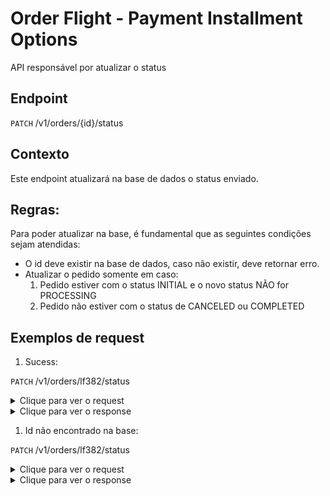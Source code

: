 # Order Flight - Payment Installment Options

API responsável por atualizar o status

## Endpoint

`PATCH` /v1/orders/{id}/status


## Contexto

Este endpoint atualizará na base de dados o status enviado.

## Regras:

Para poder atualizar na base, é fundamental que as seguintes condições sejam atendidas:

- O id deve existir na base de dados, caso não existir, deve retornar erro.
- Atualizar o pedido somente em caso: 
  1. Pedido estiver com o status INITIAL e o novo status NÃO for PROCESSING
  2. Pedido não estiver com o status de CANCELED ou COMPLETED


## Exemplos de request

1. Sucess:

`PATCH` /v1/orders/lf382/status

<details>
    <summary>Clique para ver o request</summary>
    <pre>
{
  "orderId": "o12596228",
  "items": [
    {
      "id": "CVCFLIGHT",
      "commerceItemId": "ci15026231342651",
      "status": {
        "code": "LIVPNR-1027",
        "message": "CANCELLED",
        "details": "Item reprocessado manualmente"
      },
      "reason": "Item cancelado automaticamente",
      "user": "CANCEL"
    },
    {
      "id": "CVCFLIGHTTAX",
      "commerceItemId": "ci19531291232152",
      "status": {
        "code": "LIVPNR-1027",
        "message": "CANCELLED",
        "details": "Item reprocessado manualmente"
      },
      "reason": "Item cancelado automaticamente",
      "user": "CANCEL"
    }
  ]
}
</pre>
</details>

<details>
    <summary>Clique para ver o response</summary>
    <pre>
{
    "id": "lf30",
    "commerceOrderId": "o1002",
    "partnerOrderId": "5010",
    "partnerCode": "cvc",
    "submittedDate": "2023-09-21T14:49:01",
    "expirationDate": "2023-09-21T14:49:01",
    "transactionId": "uuid",
    "status": {
        "code": "LIVPNR-9001",
        "description": "CANCELED",
        "details": null
    },
    "price": {
        "amount": 1999.99,
        "pointsAmount": 20000
    },
    "items": [
        {
            "commerceItemId": "ci16238303923791",
            "skuId": "cvc_flight",
            "productId": "flight",
            "quantity": 1,
            "externalCoupon": "cupon10",
            "productType": "flight",
            "price": {
                "amount": 1500,
                "pointsAmount": 15000
            },
            "travelInfo": {
                "type": "ROUND_TRIP",
                "reservationCode": "YD5WK",
                "adultQuantity": 2,
                "childQuantity": 0,
                "babyQuantity": 0,
                "typeClass": "ECONOMIC",
                "voucher": "link.voucher.com.br",
                "paxs": [
                    {
                        "type": "ADULT",
                        "firstName": "LIVELO",
                        "lastName": "MOCK",
                        "birthDate": "1995-10-10",
                        "document": [
                            {
                                "id": 30,
                                "documentNumber": "12332112312",
                                "type": "CPF",
                                "issueDate": "12-12-2023",
                                "issuingCountry": "Brasil",
                                "expirationDate": "01-01-2024",
                                "residenceCountry": "Brasil"
                            }
                        ],
                        "email": "email@gmail.com",
                        "areaCode": "54",
                        "phone": "999991030"
                    }
                ]
            },
            "segments": [
                {
                    "partnerId": "a.sadsa84s",
                    "step": "0",
                    "stops": 0,
                    "flightDuration": 30,
                    "originIata": "GIG",
                    "originDescription": "Rio de Janeiro, Galeao - RJ - Brasil",
                    "destinationIata": "GUA",
                    "destinationDescription": "Guarulhos - SP - Brasil",
                    "departureDate": "2024-09-21T15:45:00",
                    "arrivalDate": "2024-09-21T16:15:00",
                    "flightsLegs": [
                        {
                            "flightNumber": "1045",
                            "flightDuration": 25,
                            "airline": "GOL",
                            "managedBy": "GOL",
                            "operatedBy": "GOL",
                            "timeToWait": "10",
                            "originIata": "GIG",
                            "originDescription": "Rio de Janeiro, Galeao - RJ - Brasil",
                            "destinationIata": "GUA",
                            "destinationDescription": "Guarulhos - SP - Brasil",
                            "departureDate": "2024-09-21T15:45:00",
                            "arrivalDate": "2024-09-21T16:15:00",
                            "type": "FINAL"
                        }
                    ],
                    "luggages": [
                        {
                            "type": "BAG",
                            "description": "Bagagem despachada"
                        },
                        {
                            "type": "HAND",
                            "description": "Bagagem de mão"
                        }
                    ],
                    "cancelationRules": [
                        {
                            "type": "2",
                            "description": "Cancelamento parcial com menos de 48h"
                        },
                        {
                            "type": "1",
                            "description": "Cancelamento reembolsábel até  2 dias antes"
                        }
                    ],
                    "changeRules": [
                        {
                            "type": "1",
                            "description": "Não permite cancelamento"
                        }
                    ]
                },
                {
                    "partnerId": "a.sadsa84s4ds",
                    "step": "0",
                    "stops": 0,
                    "flightDuration": 30,
                    "originIata": "POA",
                    "originDescription": "Guarulhos - SP - Brasil",
                    "destinationIata": "GIG",
                    "destinationDescription": "Rio de Janeiro, Galeao - RJ - Brasil",
                    "departureDate": "2024-09-21T15:45:00",
                    "arrivalDate": "2024-09-21T16:15:00",
                    "flightsLegs": [
                        {
                            "flightNumber": "1045",
                            "flightDuration": 25,
                            "airline": "GOL",
                            "managedBy": "GOL",
                            "operatedBy": "GOL",
                            "timeToWait": "10",
                            "originIata": "GUA",
                            "originDescription": "Guarulhos - SP - Brasil",
                            "destinationIata": "GIG",
                            "destinationDescription": "Rio de Janeiro, Galeao - RJ - Brasil",
                            "departureDate": "2024-09-21T15:45:00",
                            "arrivalDate": "2024-09-21T16:15:00",
                            "type": "FINAL"
                        }
                    ],
                    "luggages": [
                        {
                            "type": "HAND",
                            "description": "Bagagem de mão"
                        },
                        {
                            "type": "BAG",
                            "description": "Bagagem despachada"
                        }
                    ],
                    "cancelationRules": [
                        {
                            "type": "2",
                            "description": "Cancelamento parcial com menos de 48h"
                        },
                        {
                            "type": "1",
                            "description": "Cancelamento reembolsábel até  2 dias antes"
                        }
                    ],
                    "changeRules": [
                        {
                            "type": "1",
                            "description": "Não permite cancelamento"
                        }
                    ]
                }
            ]
        },
        {
            "commerceItemId": "ci13406264327442",
            "skuId": "cvc_flight_tax",
            "productId": "flight",
            "quantity": 1,
            "externalCoupon": "cupon10",
            "productType": "flight",
            "price": {
                "amount": 499.99,
                "pointsAmount": 5000
            },
            "travelInfo": null,
            "segments": []
        }
    ]
}
</pre>
</details>

1. Id não encontrado na base:

`PATCH` /v1/orders/lf382/status

<details>
    <summary>Clique para ver o request</summary>
    <pre>
{
  "orderId": "o12596228",
  "items": [
    {
      "id": "CVCFLIGHT",
      "commerceItemId": "ci15026231342651",
      "status": {
        "code": "LIVPNR-1027",
        "message": "CANCELLED",
        "details": "Item reprocessado manualmente"
      },
      "reason": "Item cancelado automaticamente",
      "user": "CANCEL"
    },
    {
      "id": "CVCFLIGHTTAX",
      "commerceItemId": "ci19531291232152",
      "status": {
        "code": "LIVPNR-1027",
        "message": "CANCELLED",
        "details": "Item reprocessado manualmente"
      },
      "reason": "Item cancelado automaticamente",
      "user": "CANCEL"
    }
  ]
}
</pre>
</details>

<details>
    <summary>Clique para ver o response</summary>
    <pre>
{
    "id": "lf30",
    "commerceOrderId": "o1002",
    "partnerOrderId": "5010",
    "partnerCode": "cvc",
    "submittedDate": "2023-09-21T14:49:01",
    "expirationDate": "2023-09-21T14:49:01",
    "transactionId": "uuid",
    "status": {
        "code": "LIVPNR-9001",
        "description": "CANCELED",
        "details": null
    },
    "price": {
        "amount": 1999.99,
        "pointsAmount": 20000
    },
    "items": [
        {
            "commerceItemId": "ci16238303923791",
            "skuId": "cvc_flight",
            "productId": "flight",
            "quantity": 1,
            "externalCoupon": "cupon10",
            "productType": "flight",
            "price": {
                "amount": 1500,
                "pointsAmount": 15000
            },
            "travelInfo": {
                "type": "ROUND_TRIP",
                "reservationCode": "YD5WK",
                "adultQuantity": 2,
                "childQuantity": 0,
                "babyQuantity": 0,
                "typeClass": "ECONOMIC",
                "voucher": "link.voucher.com.br",
                "paxs": [
                    {
                        "type": "ADULT",
                        "firstName": "LIVELO",
                        "lastName": "MOCK",
                        "birthDate": "1995-10-10",
                        "document": [
                            {
                                "id": 30,
                                "documentNumber": "12332112312",
                                "type": "CPF",
                                "issueDate": "12-12-2023",
                                "issuingCountry": "Brasil",
                                "expirationDate": "01-01-2024",
                                "residenceCountry": "Brasil"
                            }
                        ],
                        "email": "email@gmail.com",
                        "areaCode": "54",
                        "phone": "999991030"
                    }
                ]
            },
            "segments": [
                {
                    "partnerId": "a.sadsa84s",
                    "step": "0",
                    "stops": 0,
                    "flightDuration": 30,
                    "originIata": "GIG",
                    "originDescription": "Rio de Janeiro, Galeao - RJ - Brasil",
                    "destinationIata": "GUA",
                    "destinationDescription": "Guarulhos - SP - Brasil",
                    "departureDate": "2024-09-21T15:45:00",
                    "arrivalDate": "2024-09-21T16:15:00",
                    "flightsLegs": [
                        {
                            "flightNumber": "1045",
                            "flightDuration": 25,
                            "airline": "GOL",
                            "managedBy": "GOL",
                            "operatedBy": "GOL",
                            "timeToWait": "10",
                            "originIata": "GIG",
                            "originDescription": "Rio de Janeiro, Galeao - RJ - Brasil",
                            "destinationIata": "GUA",
                            "destinationDescription": "Guarulhos - SP - Brasil",
                            "departureDate": "2024-09-21T15:45:00",
                            "arrivalDate": "2024-09-21T16:15:00",
                            "type": "FINAL"
                        }
                    ],
                    "luggages": [
                        {
                            "type": "BAG",
                            "description": "Bagagem despachada"
                        },
                        {
                            "type": "HAND",
                            "description": "Bagagem de mão"
                        }
                    ],
                    "cancelationRules": [
                        {
                            "type": "2",
                            "description": "Cancelamento parcial com menos de 48h"
                        },
                        {
                            "type": "1",
                            "description": "Cancelamento reembolsábel até  2 dias antes"
                        }
                    ],
                    "changeRules": [
                        {
                            "type": "1",
                            "description": "Não permite cancelamento"
                        }
                    ]
                },
                {
                    "partnerId": "a.sadsa84s4ds",
                    "step": "0",
                    "stops": 0,
                    "flightDuration": 30,
                    "originIata": "POA",
                    "originDescription": "Guarulhos - SP - Brasil",
                    "destinationIata": "GIG",
                    "destinationDescription": "Rio de Janeiro, Galeao - RJ - Brasil",
                    "departureDate": "2024-09-21T15:45:00",
                    "arrivalDate": "2024-09-21T16:15:00",
                    "flightsLegs": [
                        {
                            "flightNumber": "1045",
                            "flightDuration": 25,
                            "airline": "GOL",
                            "managedBy": "GOL",
                            "operatedBy": "GOL",
                            "timeToWait": "10",
                            "originIata": "GUA",
                            "originDescription": "Guarulhos - SP - Brasil",
                            "destinationIata": "GIG",
                            "destinationDescription": "Rio de Janeiro, Galeao - RJ - Brasil",
                            "departureDate": "2024-09-21T15:45:00",
                            "arrivalDate": "2024-09-21T16:15:00",
                            "type": "FINAL"
                        }
                    ],
                    "luggages": [
                        {
                            "type": "HAND",
                            "description": "Bagagem de mão"
                        },
                        {
                            "type": "BAG",
                            "description": "Bagagem despachada"
                        }
                    ],
                    "cancelationRules": [
                        {
                            "type": "2",
                            "description": "Cancelamento parcial com menos de 48h"
                        },
                        {
                            "type": "1",
                            "description": "Cancelamento reembolsábel até  2 dias antes"
                        }
                    ],
                    "changeRules": [
                        {
                            "type": "1",
                            "description": "Não permite cancelamento"
                        }
                    ]
                }
            ]
        },
        {
            "commerceItemId": "ci13406264327442",
            "skuId": "cvc_flight_tax",
            "productId": "flight",
            "quantity": 1,
            "externalCoupon": "cupon10",
            "productType": "flight",
            "price": {
                "amount": 499.99,
                "pointsAmount": 5000
            },
            "travelInfo": null,
            "segments": []
        }
    ]
}
</pre>
</details>